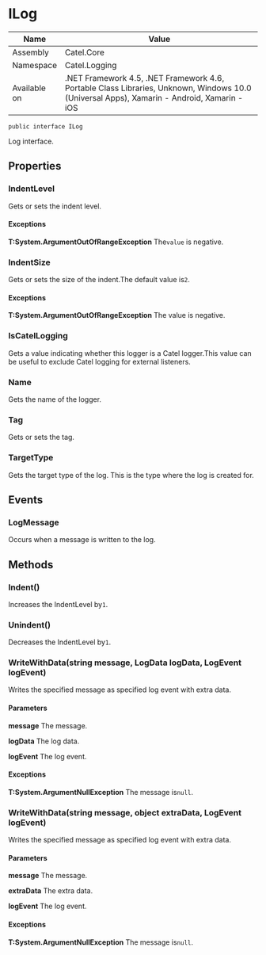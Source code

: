 

# ILog

Name|Value
---|---
Assembly|Catel.Core
Namespace|Catel.Logging
Available on|.NET Framework 4.5, .NET Framework 4.6, Portable Class Libraries, Unknown, Windows 10.0 (Universal Apps), Xamarin - Android, Xamarin - iOS

```
public interface ILog
```

Log interface.



## Properties

### IndentLevel

Gets or sets the indent level.

#### Exceptions

**T:System.ArgumentOutOfRangeException**
The`value` is negative.



### IndentSize

Gets or sets the size of the indent.The default value is`2`.

#### Exceptions

**T:System.ArgumentOutOfRangeException**
The value is negative.



### IsCatelLogging

Gets a value indicating whether this logger is a Catel logger.This value can be useful to exclude Catel logging for external listeners.



### Name

Gets the name of the logger.



### Tag

Gets or sets the tag.



### TargetType

Gets the target type of the log. This is the type where the log is created for.



## Events

### LogMessage

Occurs when a message is written to the log.



## Methods

### Indent()

Increases the IndentLevel by`1`.



### Unindent()

Decreases the IndentLevel by`1`.



### WriteWithData(string message, LogData logData, LogEvent logEvent)

Writes the specified message as specified log event with extra data.

#### Parameters

**message**
The message.

**logData**
The log data.

**logEvent**
The log event.

#### Exceptions

**T:System.ArgumentNullException**
The message is`null`.



### WriteWithData(string message, object extraData, LogEvent logEvent)

Writes the specified message as specified log event with extra data.

#### Parameters

**message**
The message.

**extraData**
The extra data.

**logEvent**
The log event.

#### Exceptions

**T:System.ArgumentNullException**
The message is`null`.



